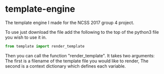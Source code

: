 # template-engine
The template engine I made for the NCSS 2017 group 4 project.

To use just download the file add the following to the top of the python3 file you wish to use it in.
```python
from template import render_template
```
Then you can call the function "render_template".
It takes two arguments:
The first is a filename of the template file you would like to render,
The second is a context dictionary which defines each variable.
